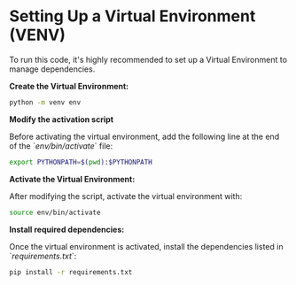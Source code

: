 # Setting Up a Virtual Environment (VENV)

To run this code, it's highly recommended to set up a Virtual Environment to manage dependencies.

**Create the Virtual Environment:**

```sh
python -m venv env
```
**Modify the activation script**

Before activating the virtual environment, add the following line at the end of the \`*env/bin/activate*\` file:

```sh
export PYTHONPATH=$(pwd):$PYTHONPATH
```
**Activate the Virtual Environment:**

After modifying the script, activate the virtual environment with:

```sh
source env/bin/activate
```

**Install required dependencies:**

Once the virtual environment is activated, install the dependencies listed in \`*requirements.txt*\`:

```sh
pip install -r requirements.txt
```


